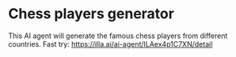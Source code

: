 # Chess players generator
This AI agent will generate the famous chess players from different countries.
Fast try: https://illa.ai/ai-agent/ILAex4p1C7XN/detail
